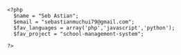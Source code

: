     
    
      <?php
        $name = "Seb Astian";
        $email = "sebastianmuchui79@gmail.com";
        $fav_languages = array('php','javascript','python');
        $fav_project = "school-management-system";
        
      ?>
